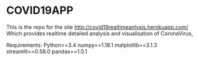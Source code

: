 # COVID19APP

This is the repo for the site http://covid19realtimeanlysis.herokuapp.com/
Which provides realtime detailed analysis and visualisation of CoronaVirus, 

Requirements:
 Python>=3.4
 numpy==1.18.1
matplotlib==3.1.3
streamlit==0.58.0
pandas==1.0.1

